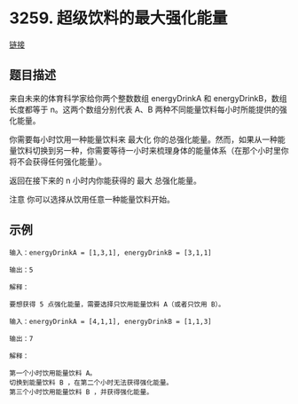 # 3259. 超级饮料的最大强化能量
[链接](https://leetcode.cn/problems/maximum-energy-boost-from-two-drinks/description/)
## 题目描述
来自未来的体育科学家给你两个整数数组 energyDrinkA 和 energyDrinkB，数组长度都等于 n。这两个数组分别代表 A、B 两种不同能量饮料每小时所能提供的强化能量。

你需要每小时饮用一种能量饮料来 最大化 你的总强化能量。然而，如果从一种能量饮料切换到另一种，你需要等待一小时来梳理身体的能量体系（在那个小时里你将不会获得任何强化能量）。

返回在接下来的 n 小时内你能获得的 最大 总强化能量。

注意 你可以选择从饮用任意一种能量饮料开始。

## 示例
```
输入：energyDrinkA = [1,3,1], energyDrinkB = [3,1,1]

输出：5

解释：

要想获得 5 点强化能量，需要选择只饮用能量饮料 A（或者只饮用 B）。
```

```
输入：energyDrinkA = [4,1,1], energyDrinkB = [1,1,3]

输出：7

解释：

第一个小时饮用能量饮料 A。
切换到能量饮料 B ，在第二个小时无法获得强化能量。
第三个小时饮用能量饮料 B ，并获得强化能量。
```